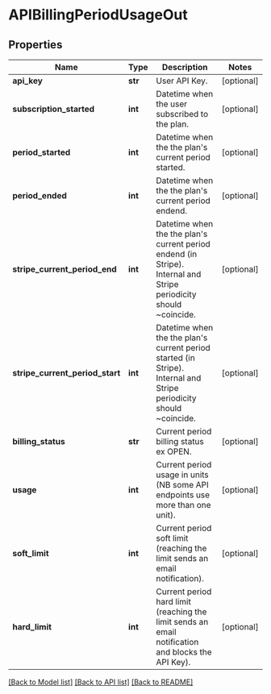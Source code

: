 # APIBillingPeriodUsageOut

## Properties
Name | Type | Description | Notes
------------ | ------------- | ------------- | -------------
**api_key** | **str** | User API Key. | [optional] 
**subscription_started** | **int** | Datetime when the user subscribed to the plan. | [optional] 
**period_started** | **int** | Datetime when the the plan&#39;s current period started. | [optional] 
**period_ended** | **int** | Datetime when the the plan&#39;s current period endend. | [optional] 
**stripe_current_period_end** | **int** | Datetime when the the plan&#39;s current period endend (in Stripe). Internal and Stripe periodicity should ~coincide. | [optional] 
**stripe_current_period_start** | **int** | Datetime when the the plan&#39;s current period started (in Stripe). Internal and Stripe periodicity should ~coincide. | [optional] 
**billing_status** | **str** | Current period billing status ex OPEN. | [optional] 
**usage** | **int** | Current period usage in units (NB some API endpoints use more than one unit). | [optional] 
**soft_limit** | **int** | Current period soft limit (reaching the limit sends an email notification). | [optional] 
**hard_limit** | **int** | Current period hard limit (reaching the limit sends an email notification and blocks the API Key). | [optional] 

[[Back to Model list]](../README.md#documentation-for-models) [[Back to API list]](../README.md#documentation-for-api-endpoints) [[Back to README]](../README.md)


